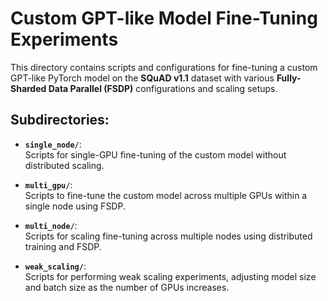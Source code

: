 # Custom GPT-like Model Fine-Tuning Experiments

This directory contains scripts and configurations for fine-tuning a custom GPT-like PyTorch model on the **SQuAD v1.1** dataset with various **Fully-Sharded Data Parallel (FSDP)** configurations and scaling setups.

## Subdirectories:

- **`single_node/`**:  
  Scripts for single-GPU fine-tuning of the custom model without distributed scaling.

- **`multi_gpu/`**:  
  Scripts to fine-tune the custom model across multiple GPUs within a single node using FSDP.

- **`multi_node/`**:  
  Scripts for scaling fine-tuning across multiple nodes using distributed training and FSDP.

- **`weak_scaling/`**:  
  Scripts for performing weak scaling experiments, adjusting model size and batch size as the number of GPUs increases.
